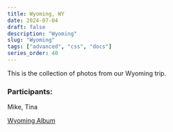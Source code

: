 ```yaml
---
title: Wyoming, WY
date: 2024-07-04
draft: false
description: "Wyoming"
slug: "Wyoming"
tags: ["advanced", "css", "docs"]
series_order: 40
---
```


This is the collection of photos from our Wyoming trip. 

### Participants:
Mike, Tina

[Wyoming Album](https://photos.app.goo.gl/sF2ReuXqvYJYQaUo7)